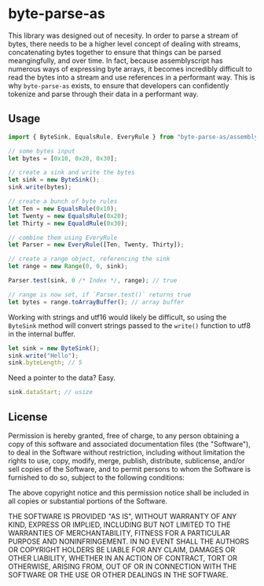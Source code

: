 # byte-parse-as

This library was designed out of necesity. In order to parse a stream of bytes, there needs to be a higher level
concept of dealing with streams, concatenating bytes together to ensure that things can be parsed meangingfully,
and over time. In fact, because assemblyscript has numerous ways of expressing byte arrays, it becomes incredibly
difficult to read the bytes into a stream and use references in a performant way. This is why `byte-parse-as` exists,
to ensure that developers can confidently tokenize and parse through their data in a performant way.


## Usage

```ts
import { ByteSink, EqualsRule, EveryRule } from "byte-parse-as/assembly";

// some bytes input
let bytes = [0x10, 0x20, 0x30];

// create a sink and write the bytes
let sink = new ByteSink();
sink.write(bytes);

// create a bunch of byte rules
let Ten = new EqualsRule(0x10);
let Twenty = new EqualsRule(0x20);
let Thirty = new EqualdRule(0x30);

// combine them using EveryRule
let Parser = new EveryRule([Ten, Twenty, Thirty]);

// create a range object, referencing the sink
let range = new Range(0, 0, sink);

Parser.test(sink, 0 /* Index */, range); // true

// range is now set, if `Parser.test()` returns true
let bytes = range.toArrayBuffer(); // array buffer
```

Working with strings and utf16 would likely be difficult, so using the `ByteSink` method
will convert strings passed to the `write()` function to utf8 in the internal buffer.

```ts
let sink = new ByteSink();
sink.write("Hello");
sink.byteLength; // 5
```

Need a pointer to the data? Easy.

```ts
sink.dataStart; // usize
```

## License

Permission is hereby granted, free of charge, to any person obtaining a copy of this software and associated documentation files (the "Software"), to deal in the Software without restriction, including without limitation the rights to use, copy, modify, merge, publish, distribute, sublicense, and/or sell copies of the Software, and to permit persons to whom the Software is furnished to do so, subject to the following conditions:

The above copyright notice and this permission notice shall be included in all copies or substantial portions of the Software.

THE SOFTWARE IS PROVIDED "AS IS", WITHOUT WARRANTY OF ANY KIND, EXPRESS OR IMPLIED, INCLUDING BUT NOT LIMITED TO THE WARRANTIES OF MERCHANTABILITY, FITNESS FOR A PARTICULAR PURPOSE AND NONINFRINGEMENT. IN NO EVENT SHALL THE AUTHORS OR COPYRIGHT HOLDERS BE LIABLE FOR ANY CLAIM, DAMAGES OR OTHER LIABILITY, WHETHER IN AN ACTION OF CONTRACT, TORT OR OTHERWISE, ARISING FROM, OUT OF OR IN CONNECTION WITH THE SOFTWARE OR THE USE OR OTHER DEALINGS IN THE SOFTWARE.

